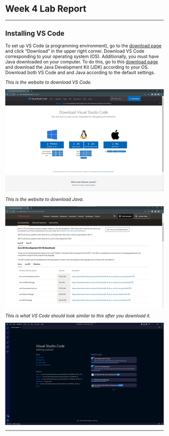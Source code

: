 # Week 4 Lab Report

---
## Installing VS Code
To set up VS Code (a programming environment), go to the [download page](https://code.visualstudio.com/download) and click “Download” in the upper right corner. Download VS Code corresponding to your operating system (OS). Additionally, you must have Java downloaded on your computer. To do this, go to this [download page](https://www.oracle.com/java/technologies/downloads/) and download the Java Development Kit (JDK) according to your OS. Download both VS Code and and Java according to the default settings. 

*This is the website to download VS Code.*

![This is the website to download VS Code.](Picture1.png)

*This is the website to download Java.*

![This is the website to download Java.](Picture2.png)

*This is what VS Code should look similar to this after you download it.*

![This is what VS Code should look similar to this after you download it.](Picture3.png)

---
